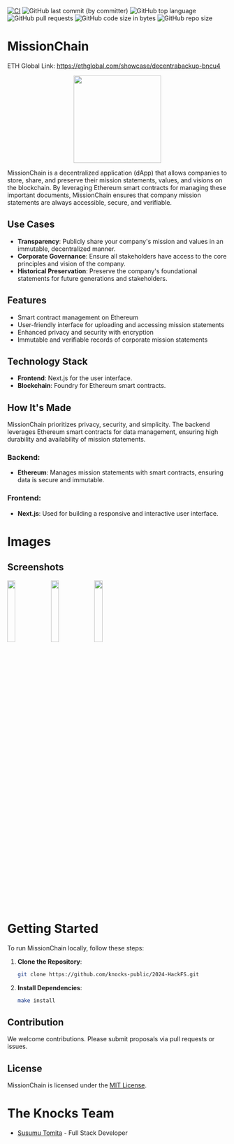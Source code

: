 [![CI](https://github.com/knocks-public/2024-HackFS/actions/workflows/ci.yml/badge.svg?branch=main)](https://github.com/knocks-public/2024-HackFS/actions/workflows/ci.yml)
![GitHub last commit (by committer)](https://img.shields.io/github/last-commit/knocks-public/2024-HackFS)
![GitHub top language](https://img.shields.io/github/languages/top/knocks-public/2024-HackFS)
![GitHub pull requests](https://img.shields.io/github/issues-pr/knocks-public/2024-HackFS)
![GitHub code size in bytes](https://img.shields.io/github/languages/code-size/knocks-public/2024-HackFS)
![GitHub repo size](https://img.shields.io/github/repo-size/knocks-public/2024-HackFS)

# MissionChain

ETH Global Link: https://ethglobal.com/showcase/decentrabackup-bncu4

<div style="flex: 1; display: flex; flex-direction: column; align-items: center; justify-content: center">
  <img src="https://github.com/susumutomita/2024-HackFS/assets/11481781/04240789-ea43-4025-8aae-e8df742cf88d" width="200" height="200" />
</div>

MissionChain is a decentralized application (dApp) that allows companies to store, share, and preserve their mission statements, values, and visions on the blockchain. By leveraging Ethereum smart contracts for managing these important documents, MissionChain ensures that company mission statements are always accessible, secure, and verifiable.

## Use Cases

- **Transparency**: Publicly share your company's mission and values in an immutable, decentralized manner.
- **Corporate Governance**: Ensure all stakeholders have access to the core principles and vision of the company.
- **Historical Preservation**: Preserve the company's foundational statements for future generations and stakeholders.

## Features

- Smart contract management on Ethereum
- User-friendly interface for uploading and accessing mission statements
- Enhanced privacy and security with encryption
- Immutable and verifiable records of corporate mission statements

## Technology Stack

- **Frontend**: Next.js for the user interface.
- **Blockchain**: Foundry for Ethereum smart contracts.

## How It's Made

MissionChain prioritizes privacy, security, and simplicity. The backend leverages Ethereum smart contracts for data management, ensuring high durability and availability of mission statements.

### Backend:

- **Ethereum**: Manages mission statements with smart contracts, ensuring data is secure and immutable.

### Frontend:

- **Next.js**: Used for building a responsive and interactive user interface.

# Images

## Screenshots

<img src=https://github.com/susumutomita/2024-HackFS/assets/11481781/15b6e220-67bc-43d4-9e80-61a1649ab3b4 width=19%>
<img src=https://github.com/susumutomita/2024-HackFS/assets/11481781/8cd8e9f1-80fa-4489-b773-d939e72ea8b5 width=19%>
<img src=https://github.com/susumutomita/2024-HackFS/assets/11481781/d99d6bfe-6e35-456f-a057-b95529eac57a width=19%>

# Getting Started

To run MissionChain locally, follow these steps:

1. **Clone the Repository**:

   ```bash
   git clone https://github.com/knocks-public/2024-HackFS.git
   ```

2. **Install Dependencies**:

   ```bash
   make install
   ```

## Contribution

We welcome contributions. Please submit proposals via pull requests or issues.

## License

MissionChain is licensed under the [MIT License](LICENSE).

# The Knocks Team

- [Susumu Tomita](https://www.linkedin.com/in/susumutomita/) - Full Stack Developer
